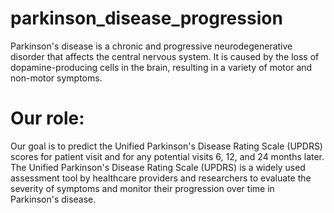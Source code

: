 # parkinson_disease_progression
Parkinson's disease is a chronic and progressive neurodegenerative disorder that affects the central nervous system. It is caused by the loss of dopamine-producing cells in the brain, resulting in a variety of motor and non-motor symptoms.

# Our role: 
Our goal is to predict the Unified Parkinson's Disease Rating Scale (UPDRS) scores for patient visit and for any potential visits 6, 12, and 24 months later. 
The Unified Parkinson's Disease Rating Scale (UPDRS) is a widely used assessment tool by healthcare providers and researchers to evaluate the severity of symptoms and monitor their progression over time in Parkinson's disease.
